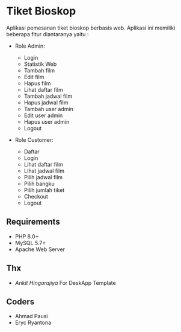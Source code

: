 # Tiket Bioskop

Aplikasi pemesanan tiket bioskop berbasis web. 
Aplikasi ini memiliki beberapa fitur diantaranya yaitu :

- Role Admin:
    - Login
    - Statistik Web
    - Tambah film
    - Edit film
    - Hapus film
    - Lihat daftar film
    - Tambah jadwal film
    - Hapus jadwal film
    - Tambah user admin
    - Edit user admin
    - Hapus user admin
    - Logout

- Role Customer:
    - Daftar
    - Login
    - Lihat daftar film
    - Lihat jadwal film
    - Pilih jadwal film
    - Pilih bangku
    - Pilih jumlah tiket
    - Checkout
    - Logout

## Requirements
- PHP 8.0+
- MySQL 5.7+
- Apache Web Server

## Thx
- *Ankit Hingarajiya* For DeskApp Template

## Coders
- Ahmad Pausi
- Eryc Ryantona